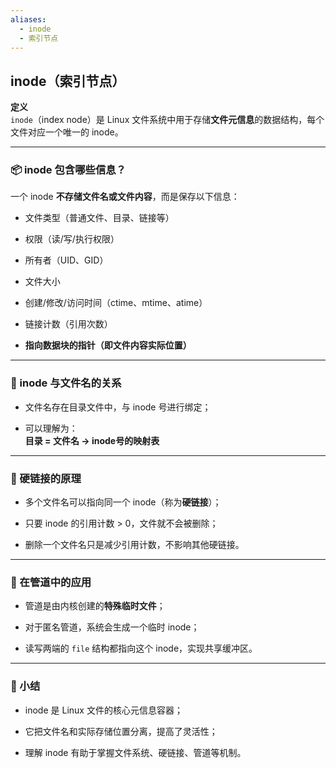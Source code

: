 ```yaml
---
aliases:
  - inode
  - 索引节点
---
```


## inode（索引节点）

**定义**  
`inode`（index node）是 Linux 文件系统中用于存储**文件元信息**的数据结构，每个文件对应一个唯一的 inode。

---

### 📦 inode 包含哪些信息？

一个 inode **不存储文件名或文件内容**，而是保存以下信息：

- 文件类型（普通文件、目录、链接等）
    
- 权限（读/写/执行权限）
    
- 所有者（UID、GID）
    
- 文件大小
    
- 创建/修改/访问时间（ctime、mtime、atime）
    
- 链接计数（引用次数）
    
- **指向数据块的指针（即文件内容实际位置）**
    

---

### 🧭 inode 与文件名的关系

- 文件名存在目录文件中，与 inode 号进行绑定；
    
- 可以理解为：  
    **目录 = 文件名 → inode号的映射表**
    

---

### 🔁 硬链接的原理

- 多个文件名可以指向同一个 inode（称为**硬链接**）；
    
- 只要 inode 的引用计数 > 0，文件就不会被删除；
    
- 删除一个文件名只是减少引用计数，不影响其他硬链接。
    

---

### 🧠 在管道中的应用

- 管道是由内核创建的**特殊临时文件**；
    
- 对于匿名管道，系统会生成一个临时 inode；
    
- 读写两端的 `file` 结构都指向这个 inode，实现共享缓冲区。
    

---

### 📝 小结

- inode 是 Linux 文件的核心元信息容器；
    
- 它把文件名和实际存储位置分离，提高了灵活性；
    
- 理解 inode 有助于掌握文件系统、硬链接、管道等机制。
    
